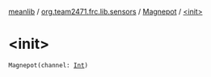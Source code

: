 [meanlib](../../index.md) / [org.team2471.frc.lib.sensors](../index.md) / [Magnepot](index.md) / [&lt;init&gt;](./-init-.md)

# &lt;init&gt;

`Magnepot(channel: `[`Int`](https://kotlinlang.org/api/latest/jvm/stdlib/kotlin/-int/index.html)`)`